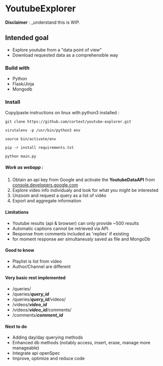 # YoutubeExplorer

**Disclaimer** : _understand this is WIP.

## Intended goal
- Explore youtube from a "data point of view"
- Download requested data as a comprehensible way

### Build with
- Python
- Flask/Jinja
- Mongodb

### Install

Copy/paste instructions on linux with python3 installed :

    git clone https://github.com/cortext/youtube-explorer.git

    virutalenv -p /usr/bin/python3 env

    source bin/activate/env

    pip -r install requirements.txt

    python main.py

##### Work as webapp :
1. Obtain an api key from Google and activate the **YoutubeDataAPI** from [console.developers.google.com](https://console.developers.google.com/apis/api/youtube)
2. Explore video info individualy and look for what you might be interested
3. Unzoom and request a query as a list of vidéo
4. Export and aggregate information

#### Limitations
- Youtube results (api & browser) can only provide ~500 results
- Automatic captions cannot be retrieved via API.
- Response from comments included as 'replies' if existing
- for moment response aer simultaneusly saved as file and MongoDb

#### Good to know
- Playlist is list from video
- Author/Channel are different


#### Very basic rest implemented
- /queries/
- /queries/***query_id***
- /queries/***query_id***/videos/
- /videos/***video_id***
- /videos/***video_id***/comments/
- /comments/***comment_id***


#### Next to do
- Adding day/day querying methods
- Enhanced db methods (notably access, insert, erase, manage more manageable)
- Integrate api openSpec
- Improve, optimize and reduce code
